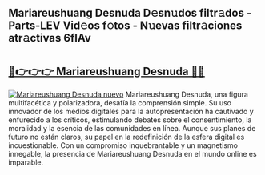 ## Mariareushuang Desnuda D𝚎sn𝚞dos filtr𝚊dos - Parts-LEV Vid𝚎os f𝚘tos - N𝚞evas filtr𝚊ciones atr𝚊ctivas 6fIAv

# <h2><a href="http://mbchi5o.tromn.icu/?c=Mariareushuang+Desnuda">🔗👉👉👉 Mariareushuang Desnuda 🔗🔗</a></h2>

[![Mariareushuang Desnuda nuevo](https://i.imgur.com/pEAQMta.gif)](http://mbchi5o.tromn.icu/?c=Mariareushuang+Desnuda)
Mariareushuang Desnuda, una figura multifacética y polarizadora, desafía la comprensión simple. Su uso innovador de los medios digitales para la autopresentación ha cautivado y enfurecido a los críticos, estimulando debates sobre el consentimiento, la moralidad y la esencia de las comunidades en línea. Aunque sus planes de futuro no están claros, su papel en la redefinición de la esfera digital es incuestionable. Con un compromiso inquebrantable y un magnetismo innegable, la presencia de Mariareushuang Desnuda en el mundo online es imparable.
